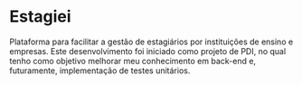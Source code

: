 # Estagiei

Plataforma para facilitar a gestão de estagiários por instituições de ensino e empresas. Este desenvolvimento foi iniciado como projeto de PDI, no qual tenho como objetivo melhorar meu conhecimento em back-end e, futuramente, implementação de testes unitários.
